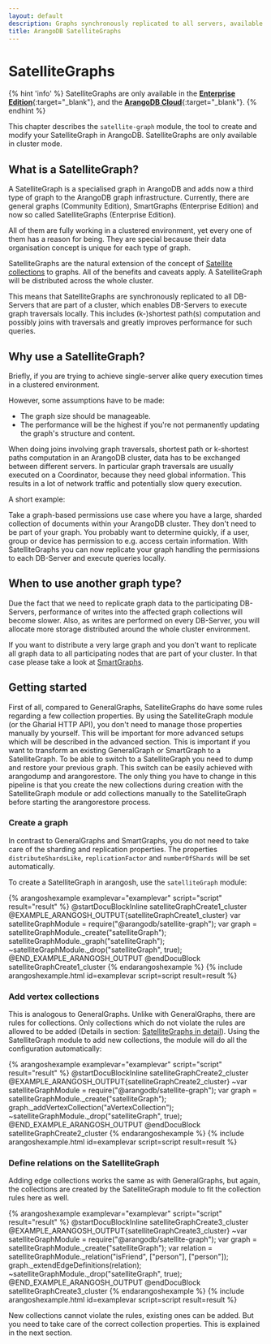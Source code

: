 ```yaml
---
layout: default
description: Graphs synchronously replicated to all servers, available in the Enterprise Edition
title: ArangoDB SatelliteGraphs
---
```

SatelliteGraphs
===============

{% hint 'info' %}
SatelliteGraphs are only available in the
[**Enterprise Edition**](https://www.arangodb.com/why-arangodb/arangodb-enterprise/){:target="_blank"},
and the [**ArangoDB Cloud**](https://cloud.arangodb.com/){:target="_blank"}.
{% endhint %}

This chapter describes the `satellite-graph` module, the tool to create and
modify your SatelliteGraph in ArangoDB. SatelliteGraphs are only available
in cluster mode.

What is a SatelliteGraph?
--------------

A SatelliteGraph is a specialised graph in ArangoDB and adds now a third type
of graph to the ArangoDB graph infrastructure. Currently, there are general
graphs (Community Edition), SmartGraphs (Enterprise Edition) and now so called
SatelliteGraphs (Enterprise Edition). 

All of them are fully working in a clustered environment, yet every one of them
has a reason for being. They are special because their data organisation concept
is unique for each type of graph. 

SatelliteGraphs are the natural extension of the concept of [Satellite collections](satellites.html)
to graphs. All of the benefits and caveats apply. A SatelliteGraph will be
distributed across the whole cluster. 

This means that SatelliteGraphs are synchronously replicated to all DB-Servers
that are part of a cluster, which enables DB-Servers to execute graph traversals
locally. This includes (k-)shortest path(s) computation and possibly joins with
traversals and greatly improves performance for such queries.

Why use a SatelliteGraph?
--------------

Briefly, if you are trying to achieve single-server alike query execution times in
a clustered environment.

However, some assumptions have to be made:
* The graph size should be manageable.
* The performance will be the highest if you're not permanently updating the
  graph's structure and content.

When doing joins involving graph traversals, shortest path or k-shortest paths
computation in an ArangoDB cluster, data has to be exchanged between different
servers. In particular graph traversals are usually executed on a Coordinator,
because they need global information. This results in a lot of network traffic
and potentially slow query execution.

A short example:

Take a graph-based permissions use case where you have a large, sharded collection
of documents within your ArangoDB cluster. They don't need to be part of your graph.
You probably want to determine quickly, if a user, group or device has permission to
e.g. access certain information. With SatelliteGraphs you can now replicate your
graph handling the permissions to each DB-Server and execute queries locally.


When to use another graph type?
--------------

Due the fact that we need to replicate graph data to the participating DB-Servers,
performance of writes into the affected graph collections will become slower. Also,
as writes are performed on every DB-Server, you will allocate more storage
distributed around the whole cluster environment.

If you want to distribute a very large graph and you don't want to replicate all
graph data to all participating nodes that are part of your cluster. In that case
please take a look at [SmartGraphs](graphs-smart-graphs.html).

Getting started
--------------

First of all, compared to GeneralGraphs, SatelliteGraphs do have some rules regarding
a few collection properties. By using the SatelliteGraph module (or the Gharial HTTP
API), you don't need to manage those properties manually by yourself. This will be
important for more advanced setups which will be described in the advanced section.
This is important if you want to transform an existing GeneralGraph or SmartGraph to a
SatelliteGraph. To be able to switch to a SatelliteGraph you need to dump and restore
your previous graph. This switch can be easily achieved with arangodump and arangorestore.
The only thing you have to change in this pipeline is that you create the new collections
during creation with the SatelliteGraph module or add collections manually to the
SatelliteGraph before starting the arangorestore process.

### Create a graph

In contrast to GeneralGraphs and SmartGraphs, you do not need to take care of the sharding
and replication properties. The properties `distributeShardsLike`, `replicationFactor` and
`numberOfShards` will be set automatically. 

To create a SatelliteGraph in arangosh, use the `satelliteGraph` module:

{% arangoshexample examplevar="examplevar" script="script" result="result" %}
    @startDocuBlockInline satelliteGraphCreate1_cluster
    @EXAMPLE_ARANGOSH_OUTPUT{satelliteGraphCreate1_cluster}
    var satelliteGraphModule = require("@arangodb/satellite-graph");
    var graph = satelliteGraphModule._create("satelliteGraph");
    satelliteGraphModule._graph("satelliteGraph");
    ~satelliteGraphModule._drop("satelliteGraph", true);
    @END_EXAMPLE_ARANGOSH_OUTPUT
    @endDocuBlock satelliteGraphCreate1_cluster
{% endarangoshexample %}
{% include arangoshexample.html id=examplevar script=script result=result %}

### Add vertex collections
This is analogous to GeneralGraphs. Unlike with GeneralGraphs, there are rules for collections.
Only collections which do not violate the rules are allowed to be added (Details in section: [SatelliteGraphs in detail](graphs-satellite-graphs-details.html)).
Using the SatelliteGraph module to add new collections, the module will do all the configuration automatically: 

{% arangoshexample examplevar="examplevar" script="script" result="result" %}
    @startDocuBlockInline satelliteGraphCreate2_cluster
    @EXAMPLE_ARANGOSH_OUTPUT{satelliteGraphCreate2_cluster}
    ~var satelliteGraphModule = require("@arangodb/satellite-graph");
    var graph = satelliteGraphModule._create("satelliteGraph");
    graph._addVertexCollection("aVertexCollection");
    ~satelliteGraphModule._drop("satelliteGraph", true);
    @END_EXAMPLE_ARANGOSH_OUTPUT
    @endDocuBlock satelliteGraphCreate2_cluster
{% endarangoshexample %}
{% include arangoshexample.html id=examplevar script=script result=result %}

### Define relations on the SatelliteGraph
Adding edge collections works the same as with GeneralGraphs, but again, the collections are created by the SatelliteGraph module to fit the collection rules here as well.

{% arangoshexample examplevar="examplevar" script="script" result="result" %}
    @startDocuBlockInline satelliteGraphCreate3_cluster
    @EXAMPLE_ARANGOSH_OUTPUT{satelliteGraphCreate3_cluster}
    ~var satelliteGraphModule = require("@arangodb/satellite-graph");
    var graph = satelliteGraphModule._create("satelliteGraph");
    var relation = satelliteGraphModule._relation("isFriend", ["person"], ["person"]);
    graph._extendEdgeDefinitions(relation);
    ~satelliteGraphModule._drop("satelliteGraph", true);
    @END_EXAMPLE_ARANGOSH_OUTPUT
    @endDocuBlock satelliteGraphCreate3_cluster
{% endarangoshexample %}
{% include arangoshexample.html id=examplevar script=script result=result %}

New collections cannot violate the rules, existing ones can be added. But you need to take care of the correct collection properties. This is explained in the next section.
